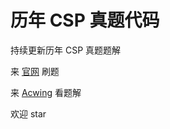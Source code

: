 # 历年 CSP 真题代码
持续更新历年 CSP 真题题解

来 [官网](https://csp.ccf.org.cn/csp/index.action) 刷题

来 [Acwing](https://www.acwing.com/activity/content/39/) 看题解

欢迎 star